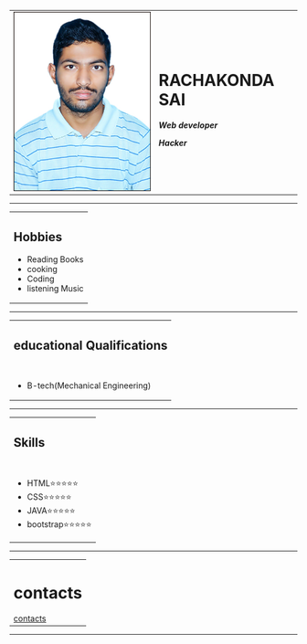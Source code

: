 
<html lang="en" dir="ltr">

<head>
  <meta charset="utf-8">
  <title>RACHAKONDA SAI</title>
</head>

<body>
  <table cellspacing="20">
    <tr>
      <td><img src="sai.png" alt=""></td>
      <td>
        <h1>RACHAKONDA SAI</h1>
        <p><em><strong>Web developer</strong></em></p>
        <p><em><strong>Hacker</strong></em></p>
      </td>
    </tr>
  </table>
  <hr>
  <table>
    <tr>
      <td>
        <h2>Hobbies</h2>
        <ul>
          <li>Reading Books</li>
          <li>cooking</li>
          <li>Coding</li>
          <li>listening Music</li>
        </ul>
      </td>
    </tr>
  </table>
  <hr>

  <table>
    <tr>
      <td>
        <h2>educational Qualifications</h2><br>
        <ul>
          <li>B-tech(Mechanical Engineering)</li>
        </ul>
      </td>
    </tr>
  </table>
  <hr>

  <table>
    <tr>
      <td>
        <h2>Skills</h2><br>
        <ul>
          <li>HTML⭐⭐⭐⭐⭐</li>
          <li>CSS⭐⭐⭐⭐⭐</li>
          <li>JAVA⭐⭐⭐⭐⭐</li>
          <li>bootstrap⭐⭐⭐⭐⭐</li>
        </ul>
      </td>
    </tr>

  </table>

  <hr>

  <table>
    <tr>
      <td>
        <h1>contacts</h1>
        <a href="contacts.html">contacts</a>
      </td>
    </tr>

  </table>
</body>

</html>
<hr>
